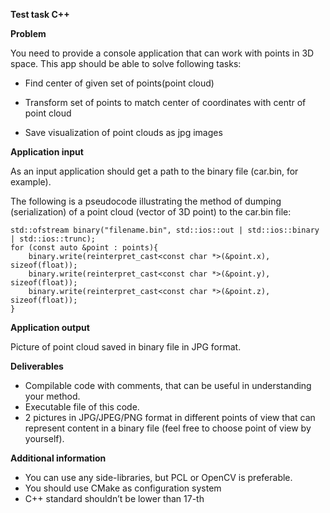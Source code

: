 **Test task C++**


**Problem**

You need to provide a console application that can work with points in 3D space. This app should be able to solve following tasks:

* Find center of given set of points(point cloud)

* Transform set of points to match center of coordinates with centr of point cloud

* Save visualization of point clouds as jpg images


**Application input**

As an input application should get a path to the binary file (car.bin, for example).

The following is a pseudocode illustrating the method of dumping (serialization) of a point cloud (vector of 3D point) to the car.bin file:


    std::ofstream binary("filename.bin", std::ios::out | std::ios::binary | std::ios::trunc);
    for (const auto &point : points){
        binary.write(reinterpret_cast<const char *>(&point.x), sizeof(float));
        binary.write(reinterpret_cast<const char *>(&point.y), sizeof(float));
        binary.write(reinterpret_cast<const char *>(&point.z), sizeof(float));
    }


**Application output**

Picture of point cloud saved in binary file in JPG format.


**Deliverables**
* Compilable code with comments, that can be useful in understanding your method.
* Executable file of this code.
* 2 pictures in JPG/JPEG/PNG format in different points of view that can represent content in a binary file (feel free to choose point of view by yourself).


**Additional information**
* You can use any side-libraries, but PCL or OpenCV is preferable.
* You should use CMake as configuration system
* C++ standard shouldn’t be lower than 17-th 

